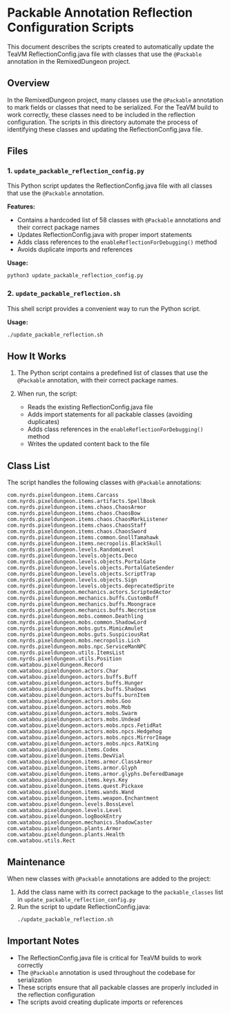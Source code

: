 # Packable Annotation Reflection Configuration Scripts

This document describes the scripts created to automatically update the TeaVM ReflectionConfig.java file with classes that use the `@Packable` annotation in the RemixedDungeon project.

## Overview

In the RemixedDungeon project, many classes use the `@Packable` annotation to mark fields or classes that need to be serialized. For the TeaVM build to work correctly, these classes need to be included in the reflection configuration. The scripts in this directory automate the process of identifying these classes and updating the ReflectionConfig.java file.

## Files

### 1. `update_packable_reflection_config.py`

This Python script updates the ReflectionConfig.java file with all classes that use the `@Packable` annotation.

**Features:**
- Contains a hardcoded list of 58 classes with `@Packable` annotations and their correct package names
- Updates ReflectionConfig.java with proper import statements
- Adds class references to the `enableReflectionForDebugging()` method
- Avoids duplicate imports and references

**Usage:**
```bash
python3 update_packable_reflection_config.py
```

### 2. `update_packable_reflection.sh`

This shell script provides a convenient way to run the Python script.

**Usage:**
```bash
./update_packable_reflection.sh
```

## How It Works

1. The Python script contains a predefined list of classes that use the `@Packable` annotation, with their correct package names.

2. When run, the script:
   - Reads the existing ReflectionConfig.java file
   - Adds import statements for all packable classes (avoiding duplicates)
   - Adds class references in the `enableReflectionForDebugging()` method
   - Writes the updated content back to the file

## Class List

The script handles the following classes with `@Packable` annotations:

```
com.nyrds.pixeldungeon.items.Carcass
com.nyrds.pixeldungeon.items.artifacts.SpellBook
com.nyrds.pixeldungeon.items.chaos.ChaosArmor
com.nyrds.pixeldungeon.items.chaos.ChaosBow
com.nyrds.pixeldungeon.items.chaos.ChaosMarkListener
com.nyrds.pixeldungeon.items.chaos.ChaosStaff
com.nyrds.pixeldungeon.items.chaos.ChaosSword
com.nyrds.pixeldungeon.items.common.GnollTamahawk
com.nyrds.pixeldungeon.items.necropolis.BlackSkull
com.nyrds.pixeldungeon.levels.RandomLevel
com.nyrds.pixeldungeon.levels.objects.Deco
com.nyrds.pixeldungeon.levels.objects.PortalGate
com.nyrds.pixeldungeon.levels.objects.PortalGateSender
com.nyrds.pixeldungeon.levels.objects.ScriptTrap
com.nyrds.pixeldungeon.levels.objects.Sign
com.nyrds.pixeldungeon.levels.objects.deprecatedSprite
com.nyrds.pixeldungeon.mechanics.actors.ScriptedActor
com.nyrds.pixeldungeon.mechanics.buffs.CustomBuff
com.nyrds.pixeldungeon.mechanics.buffs.Moongrace
com.nyrds.pixeldungeon.mechanics.buffs.Necrotism
com.nyrds.pixeldungeon.mobs.common.Deathling
com.nyrds.pixeldungeon.mobs.common.ShadowLord
com.nyrds.pixeldungeon.mobs.guts.MimicAmulet
com.nyrds.pixeldungeon.mobs.guts.SuspiciousRat
com.nyrds.pixeldungeon.mobs.necropolis.Lich
com.nyrds.pixeldungeon.mobs.npc.ServiceManNPC
com.nyrds.pixeldungeon.utils.ItemsList
com.nyrds.pixeldungeon.utils.Position
com.watabou.pixeldungeon.Record
com.watabou.pixeldungeon.actors.Char
com.watabou.pixeldungeon.actors.buffs.Buff
com.watabou.pixeldungeon.actors.buffs.Hunger
com.watabou.pixeldungeon.actors.buffs.Shadows
com.watabou.pixeldungeon.actors.buffs.burnItem
com.watabou.pixeldungeon.actors.mobs.Goo
com.watabou.pixeldungeon.actors.mobs.Mob
com.watabou.pixeldungeon.actors.mobs.Swarm
com.watabou.pixeldungeon.actors.mobs.Undead
com.watabou.pixeldungeon.actors.mobs.npcs.FetidRat
com.watabou.pixeldungeon.actors.mobs.npcs.Hedgehog
com.watabou.pixeldungeon.actors.mobs.npcs.MirrorImage
com.watabou.pixeldungeon.actors.mobs.npcs.RatKing
com.watabou.pixeldungeon.items.Codex
com.watabou.pixeldungeon.items.DewVial
com.watabou.pixeldungeon.items.armor.ClassArmor
com.watabou.pixeldungeon.items.armor.Glyph
com.watabou.pixeldungeon.items.armor.glyphs.DeferedDamage
com.watabou.pixeldungeon.items.keys.Key
com.watabou.pixeldungeon.items.quest.Pickaxe
com.watabou.pixeldungeon.items.wands.Wand
com.watabou.pixeldungeon.items.weapon.Enchantment
com.watabou.pixeldungeon.levels.BossLevel
com.watabou.pixeldungeon.levels.Level
com.watabou.pixeldungeon.logBookEntry
com.watabou.pixeldungeon.mechanics.ShadowCaster
com.watabou.pixeldungeon.plants.Armor
com.watabou.pixeldungeon.plants.Health
com.watabou.utils.Rect
```

## Maintenance

When new classes with `@Packable` annotations are added to the project:

1. Add the class name with its correct package to the `packable_classes` list in `update_packable_reflection_config.py`
2. Run the script to update ReflectionConfig.java:
   ```bash
   ./update_packable_reflection.sh
   ```

## Important Notes

- The ReflectionConfig.java file is critical for TeaVM builds to work correctly
- The `@Packable` annotation is used throughout the codebase for serialization
- These scripts ensure that all packable classes are properly included in the reflection configuration
- The scripts avoid creating duplicate imports or references